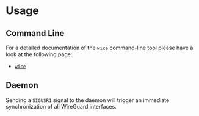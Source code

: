 # Usage

## Command Line

For a detailed documentation of the `wice` command-line tool please have a look at the following page:

-   [`wice`](./usage/md/wice.md)

## Daemon

Sending a `SIGUSR1` signal to the daemon will trigger an immediate synchronization of all WireGuard interfaces.
